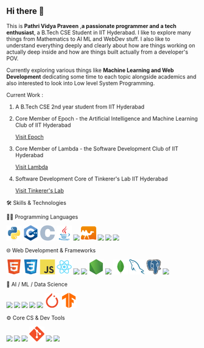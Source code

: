 ## Hi there 👋

This is **Pathri Vidya Praveen** ,**a passionate programmer and a tech enthusiast**, a B.Tech CSE Student in IIT Hyderabad. I like to explore many things from  Mathematics to AI ML and WebDev stuff. 
I also like to understand everything deeply and clearly about how are things working on actually deep inside and how are things built actually from a developer's POV.

Currently exploring various things like **Machine Learning and Web Development** dedicating some time to each topic alongside academics and also interested to look into Low level System Programming.



Current Work :  
1) A B.Tech CSE 2nd year student from IIT Hyderabad
2) Core Member of Epoch - the Artificial Intelligence and Machine Learning Club of IIT Hyderabad

   [Visit Epoch](https://github.com/IITH-Epoch)
   
   
4) Core Member of Lambda - the Software Development Club of IIT Hyderabad
   
   [Visit Lambda](https://github.com/LambdaIITH)
5) Software Development Core of Tinkerer's Lab IIT Hyderabad

   [Visit Tinkerer's Lab](https://github.com/TinkerersLabIITH)


🛠️ Skills & Technologies  

👨‍💻 Programming Languages  

<p align="left"> <a href="https://www.python.org/"><img src="https://raw.githubusercontent.com/devicons/devicon/master/icons/python/python-original.svg" height="40"/></a> <a href="https://isocpp.org/"><img src="https://raw.githubusercontent.com/devicons/devicon/master/icons/cplusplus/cplusplus-original.svg" height="40"/></a> <a href="https://en.cppreference.com/w/c"><img src="https://raw.githubusercontent.com/devicons/devicon/master/icons/c/c-original.svg" height="40"/></a> <a href="https://www.java.com/"><img src="https://raw.githubusercontent.com/devicons/devicon/master/icons/java/java-original.svg" height="40"/></a> <a href="https://golang.org/"><img src="https://www.techasoft.com/blog/2019/12/1576592374.png" height="40"/></a> <a href="https://ocaml.org/"><img src="https://raw.githubusercontent.com/devicons/devicon/master/icons/ocaml/ocaml-original.svg" height="40"/></a> <a href="https://www.r-project.org/"><img src="https://www.r-project.org/logo/Rlogo.png" height="40"/></a> <a href="https://www.gnu.org/software/bash/"><img src="https://upload.wikimedia.org/wikipedia/commons/4/4b/Bash_Logo_Colored.svg" height="40"/></a> <a href="https://riscv.org/"><img src="https://riscv.org/wp-content/uploads/2021/02/Standard_2-1920x1080-1.jpg" height="40"/></a> </p>  

🌐 Web Development & Frameworks  

<p align="left"> <a href="https://developer.mozilla.org/en-US/docs/Web/HTML"><img src="https://raw.githubusercontent.com/devicons/devicon/master/icons/html5/html5-original.svg" height="40"/></a> <a href="https://developer.mozilla.org/en-US/docs/Web/CSS"><img src="https://raw.githubusercontent.com/devicons/devicon/master/icons/css3/css3-original.svg" height="40"/></a> <a href="https://developer.mozilla.org/en-US/docs/Web/JavaScript"><img src="https://raw.githubusercontent.com/devicons/devicon/master/icons/javascript/javascript-original.svg" height="40"/></a> <a href="https://react.dev/"><img src="https://raw.githubusercontent.com/devicons/devicon/master/icons/react/react-original.svg" height="40"/></a> <a href="https://nextjs.org/"><img src="https://upload.wikimedia.org/wikipedia/commons/8/8e/Nextjs-logo.svg" height="40"/></a> <a href="https://expressjs.com/"><img src="https://upload.wikimedia.org/wikipedia/commons/6/64/Expressjs.png" height="40"/></a> <a href="https://nodejs.org/"><img src="https://raw.githubusercontent.com/devicons/devicon/master/icons/nodejs/nodejs-original.svg" height="40"/></a> <a href="https://tailwindcss.com/"><img src="https://www.vectorlogo.zone/logos/tailwindcss/tailwindcss-icon.svg" height="40"/></a> <a href="https://www.mongodb.com/"><img src="https://raw.githubusercontent.com/devicons/devicon/master/icons/mongodb/mongodb-original.svg" height="40"/></a> <a href="https://www.mysql.com/"><img src="https://raw.githubusercontent.com/devicons/devicon/master/icons/mysql/mysql-original.svg" height="40"/></a> <a href="https://www.postgresql.org/"><img src="https://raw.githubusercontent.com/devicons/devicon/master/icons/postgresql/postgresql-original.svg" height="40"/></a> <a href="https://flask.palletsprojects.com/"><img src="https://upload.wikimedia.org/wikipedia/commons/3/3c/Flask_logo.svg" height="40"/></a> </p>  

🤖 AI / ML / Data Science  

<p align="left"> <a href="https://numpy.org/"><img src="https://upload.wikimedia.org/wikipedia/commons/3/31/NumPy_logo_2020.svg" height="40"/></a> <a href="https://pandas.pydata.org/"><img src="https://upload.wikimedia.org/wikipedia/commons/e/ed/Pandas_logo.svg" height="40"/></a> <a href="https://matplotlib.org/"><img src="https://upload.wikimedia.org/wikipedia/commons/8/84/Matplotlib_icon.svg" height="40"/></a> <a href="https://seaborn.pydata.org/"><img src="https://seaborn.pydata.org/_static/logo-wide-lightbg.svg" height="40"/></a> <a href="https://scikit-learn.org/"><img src="https://upload.wikimedia.org/wikipedia/commons/0/05/Scikit_learn_logo_small.svg" height="40"/></a> <a href="https://pytorch.org/"><img src="https://raw.githubusercontent.com/devicons/devicon/master/icons/pytorch/pytorch-original.svg" height="40"/></a> <a href="https://www.tensorflow.org/"><img src="https://raw.githubusercontent.com/devicons/devicon/master/icons/tensorflow/tensorflow-original.svg" height="40"/></a>  

⚙️ Core CS & Dev Tools  

<p align="left"> <a href="https://en.wikipedia.org/wiki/Data_structure"><img src="https://img.icons8.com/external-flat-juicy-fish/60/null/external-data-structure-computer-science-flat-flat-juicy-fish.png" height="40"/></a> <a href="https://en.wikipedia.org/wiki/Software_development"><img src="https://img.icons8.com/color/48/null/source-code.png" height="40"/></a> <a href="https://en.wikipedia.org/wiki/Computer_architecture"><img src="https://img.icons8.com/color/48/null/computer-hardware.png" height="40"/></a> <a href="https://git-scm.com/"><img src="https://raw.githubusercontent.com/devicons/devicon/master/icons/git/git-original.svg" height="40"/></a> <a href="https://en.wikipedia.org/wiki/Problem_solving"><img src="https://img.icons8.com/color/48/null/mind-map.png" height="40"/></a> <a href="https://en.wikipedia.org/wiki/Mathematics"><img src="https://img.icons8.com/color/48/null/sigma.png" height="40"/></a> </p>
